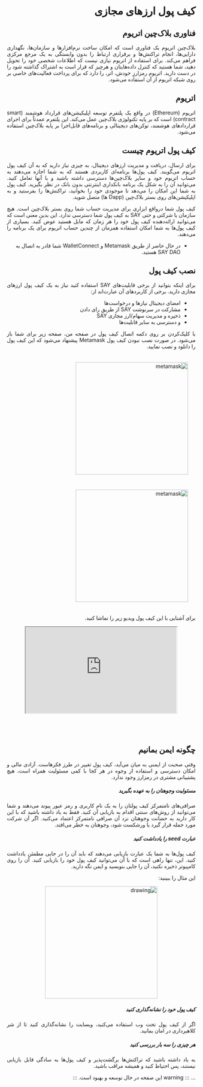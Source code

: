 <div style="direction: rtl; text-align: justify;">

# کیف پول‌ ارزهای مجازی

## فناوری بلاک‌چین اتریوم 

بلاک‌چین اتریوم یک فناوری است که امکان ساخت نرم‌افزار‌ها و سازمان‌ها، نگهداری دارایی‌ها، انجام تراکنش‌ها و برقراری ارتباط را بدون وابستگی به یک مرجع مرکزی فراهم می‌کند. برای استفاده از اتریوم نیازی نیست که اطلاعات شخصی خود را تحویل دهید، شما هستید که کنترل داده‌هایتان و هرچیز که قرار است به اشتراک گذاشته شود را در دست دارید. اتریوم رمزارزِ خودش، اتر، را دارد که برای پرداخت فعالیت‌های خاصی بر روی شبکه اتریوم از آن استفاده می‌شود.

## اتریوم

اتریوم (Ethereum) در واقع یک پلتفرم توسعه اپلیکیشن‌های قرارداد هوشمند (smart contract) است که بر پایه تکنولوژی بلاک‌چین عمل می‌کند. این پلتفرم عمدتاً برای اجرای قراردادهای هوشمند، توکن‌های دیجیتالی و برنامه‌های قابل‌اجرا بر پایه بلاک‌چین استفاده می‌شود.

## کیف پول اتریوم چیست

برای ارسال، دریافت و مدیریت ارزهای دیجیتال، به چیزی نیاز دارید که به آن کیف پول اتریوم می‌گویند. کیف پول‌‌ها برنامه‌ای کاربردی هستند که به شما اجازه می‌دهند به حساب اتریوم خود و سایر بلاک‌چین‌ها دسترسی داشته باشید و با آنها تعامل کنید. می‌توانید آن را به شکل یک برنامه بانکداری اینترنتی بدون بانک در نظر بگیرید. کیف پول به شما این امکان را می‌دهد تا موجودی خود را بخوانید، تراکنش‌ها را بفرستید و به اپلیکیشن‌های روی بستر بلاک‌چین (Dapp ها) متصل شوید.

کیف پول شما درواقع ابزاری برای مدیریت حساب شما روی بستر بلاک‌چین است. هیچ سازمان یا شرکتی و حتی SAY به کیف پول شما دسترسی ندارد. این بدین معنی است که می‌توانید ارائه‌دهنده کیف پول خود را هر زمان که مایل هستید عوض کنید. بسیاری از کیف پول‌ها به شما امکان استفاده همزمان از چندین حساب اتریوم برای یک برنامه را می‌دهند.

- در حال حاضر از طریق Metamask و WalletConnect شما قادر به اتصال به SAY DAO هستید.

## نصب کیف پول

برای اینکه بتوانید از برخی قابلیت‌های SAY استفاده کنید نیاز به یک کیف پول ارزهای مجازی دارید. برخی از کاربردهای آن عبارت‌اند از:

- امضای دیجیتال نیازها و درخواست‌ها
- مشارکت در سرنوشت SAY از طریق رای دادن
- ذخیره و مدیریت سهام/ارز مجازی SAY
- و دسترسی به سایر قابلیت‌ها

با کلیک‌کردن بر روی دکمه اتصال کیف پول در صفحه من، صفحه زیر برای شما باز می‌شود.
در صورت نصب نبودن کیف پول Metamask پیشنهاد می‌شود که این کیف پول را دانلود و نصب نمایید.

<div>
<img style="margin: 20px" src="/images/metamask.png?raw=true" alt="metamask" width="300"/>
<img style="margin: 20px" src="/images/noMetamask.png?raw=true" alt="metamask" width="300"/>
</div>

برای آشنایی با این کیف پول ویدیو زیر را تماشا کنید.

<style>.h_iframe-aparat_embed_frame{position:relative;}.h_iframe-aparat_embed_frame .ratio{display:block;width:100%;height:auto;}.h_iframe-aparat_embed_frame iframe{position:absolute;top:0;left:0;width:80%;height:80%;}</style>
<div class="h_iframe-aparat_embed_frame">
    <span style="display: block;padding-top: 57%;"></span>
    <iframe style="right: 0px;margin: auto" src="https://www.aparat.com/video/video/embed/videohash/jv3Yn/vt/frame"  allowFullScreen="true" webkitallowfullscreen="true" mozallowfullscreen="true"></iframe>
</div>

## چگونه ایمن بمانیم

وقتی صحبت از ایمنی به میان می‌آید، کیف پول تغییر در طرز فکرهاست. آزادی مالی و امکان دسترسی و استفاده از وجوه در هر کجا با کمی مسئولیت همراه است، هیچ پشتیبانی مشتری در رمزارز وجود ندارد.

##### مسئولیت وجوهتان را به عهده بگیرید

صرافی‌های نامتمرکز کیف پولتان را به یک نام کاربری و رمز عبور پیوند می‌دهند و شما می‌توانید از روش‌های سنتی اقدام به بازیابی آن کنید. فقط به یاد داشته باشید که با این کار دارید به حضانت وجوهتان نزد آن صرافی نامتمرکز اعتماد می‌کنید. اگر آن شرکت مورد حمله قرار گیرد یا ورشکست شود، وجوهتان به خطر می‌افتد.

##### عبارت seed را یادداشت کنید

کیف پول‌ها به شما یک عبارت بازیابی می‌دهند که باید آن را در جایی مطمئن یادداشت کنید. این، تنها راهی است که با آن می‌توانید کیف پول خود را بازیابی کنید.
آن را روی کامپیوتر ذخیره نکنید، آن را جایی بنویسید و ایمن نگه دارید.

این مثال را ببینید:

<div style="display: flex; justify-content:center">
    <img src="/images/seeds.png" alt="drawing" width="300"/>
</div>

##### کیف پول خود را نشانه‌گذاری کنید

اگر از کیف پول تحت وب استفاده می‌کنید، وبسایت را نشانه‌گذاری کنید تا از شر کلاهبرداری در امان بمانید.

##### هر چیزی را سه بار بررسی کنید

به یاد داشته باشید که تراکنش‌ها برگشت‌پذیر و کیف پول‌ها به سادگی قابل بازیابی نیستند، پس احتیاط کنید و همیشه مراقب باشید.

...
::: warning
این صفحه در حال توسعه و بهبود است.
:::

</div>
